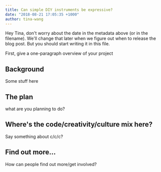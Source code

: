 ```yaml
---
title: Can simple DIY instruments be expressive?
date: "2018-08-21 17:05:35 +1000"
author: tina-wang
---
```


Hey Tina, don't worry about the date in the metadata above (or in the filename).
We'll change that later when we figure out when to release the blog post. But
you should start writing it in this file.

First, give a one-paragraph overview of your project

## Background

Some stuff here

## The plan

what are you planning to do?

## Where's the code/creativity/culture mix here?

Say something about c/c/c?

## Find out more...

How can people find out more/get involved?

